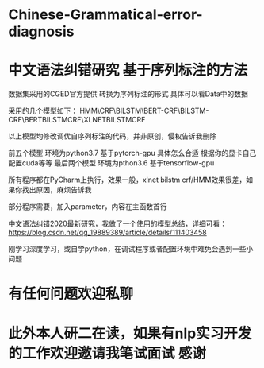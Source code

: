 # Chinese-Grammatical-error-diagnosis
# 中文语法纠错研究 基于序列标注的方法

数据集采用的CGED官方提供
转换为序列标注的形式 具体可以看Data中的数据

采用的几个模型如下：
HMM\CRF\BILSTM\BERT-CRF\BILSTM-CRF\BERTBILSTMCRF\XLNETBILSTMCRF

以上模型均修改调优自序列标注的代码，并非原创，侵权告诉我删除

前五个模型 环境为python3.7 基于pytorch-gpu 具体怎么合适 根据你的显卡自己配置cuda等等
最后两个模型 环境为pthon3.6 基于tensorflow-gpu

所有程序都在PyCharm上执行，效果一般，xlnet bilstm crf/HMM效果很差，如果你找出原因，麻烦告诉我

部分程序需要，加入parameter，内容在主函数首行

中文语法纠错2020最新研究，我做了一个使用的模型总结，详细可看：https://blog.csdn.net/qq_19889389/article/details/111403458

刚学习深度学习，或自学python，在调试程序或者配置环境中难免会遇到一些小问题

# 有任何问题欢迎私聊

# 此外本人研二在读，如果有nlp实习开发的工作欢迎邀请我笔试面试 感谢
